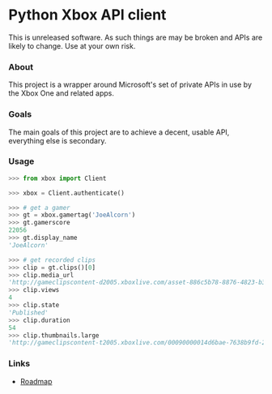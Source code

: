 # Python Xbox API client

This is unreleased software. As such things are may be broken
and APIs are likely to change. Use at your own risk.

### About

This project is a wrapper around Microsoft's set of private APIs
in use by the Xbox One and related apps.

### Goals

The main goals of this project are to achieve a decent, usable API,
everything else is secondary.

### Usage

```python
>>> from xbox import Client

>>> xbox = Client.authenticate()

>>> # get a gamer
>>> gt = xbox.gamertag('JoeAlcorn')
>>> gt.gamerscore
22056
>>> gt.display_name
'JoeAlcorn'

>>> # get recorded clips
>>> clip = gt.clips()[0]
>>> clip.media_url
'http://gameclipscontent-d2005.xboxlive.com/asset-886c5b78-8876-4823-b31b-fbc77d8caa67/GameClip-Original.MP4?sv=2012-02-12&st=2014-09-03T22%3A40%3A58Z&se=2014-09-03T23%3A45%3A58Z&sr=c&sp=r&sig=Q5qvyDvFRM2Bn2tztJ%2F%2BEf9%2FQOpkTPuFniByvE%2Bc9cc%3D&__gda__=1409787958_f22b516f9d29da56911b7cac03f15d05'
>>> clip.views
4
>>> clip.state
'Published'
>>> clip.duration
54
>>> clip.thumbnails.large
'http://gameclipscontent-t2005.xboxlive.com/00090000014d6bae-7638b9fd-2a19-4ef1-b621-505a6ac93488/Thumbnail_Large.PNG'
```


### Links

- [Roadmap](https://trello.com/b/onAwDz0V/python-xbox)

